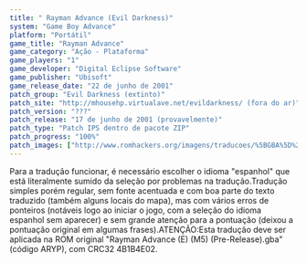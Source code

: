 ```yaml
---
title: " Rayman Advance (Evil Darkness)"
system: "Game Boy Advance"
platform: "Portátil"
game_title: "Rayman Advance"
game_category: "Ação - Plataforma"
game_players: "1"
game_developer: "Digital Eclipse Software"
game_publisher: "Ubisoft"
game_release_date: "22 de junho de 2001"
patch_group: "Evil Darkness (extinto)"
patch_site: "http://mhousehp.virtualave.net/evildarkness/ (fora do ar)"
patch_version: "???"
patch_release: "17 de junho de 2001 (provavelmente)"
patch_type: "Patch IPS dentro de pacote ZIP"
patch_progress: "100%"
patch_images: ["http://www.romhackers.org/imagens/traducoes/%5BGBA%5D%20Rayman%20Advance%20-%20Evil%20Darkness%20-%201.png","http://www.romhackers.org/imagens/traducoes/%5BGBA%5D%20Rayman%20Advance%20-%20Evil%20Darkness%20-%202.png","http://www.romhackers.org/imagens/traducoes/%5BGBA%5D%20Rayman%20Advance%20-%20Evil%20Darkness%20-%203.png"]
---
```

Para a tradução funcionar, é necessário escolher o idioma "espanhol" que está literalmente sumido da seleção por problemas na tradução.Tradução simples porém regular, sem fonte acentuada e com boa parte do texto traduzido (também alguns locais do mapa), mas com vários erros de ponteiros (notáveis logo ao iniciar o jogo, com a seleção do idioma espanhol sem aparecer) e sem grande atenção para a pontuação (deixou a pontuação original em algumas frases).ATENÇÃO:Esta tradução deve ser aplicada na ROM original "Rayman Advance (E) (M5) (Pre-Release).gba" (código ARYP), com CRC32 4B1B4E02.